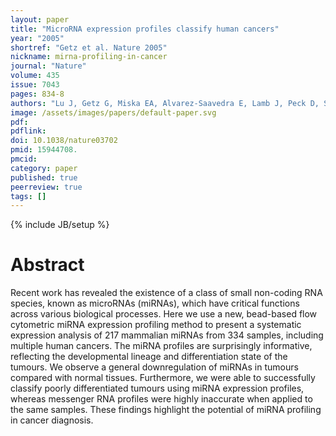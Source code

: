```yaml
---
layout: paper
title: "MicroRNA expression profiles classify human cancers"
year: "2005"
shortref: "Getz et al. Nature 2005"
nickname: mirna-profiling-in-cancer
journal: "Nature"
volume: 435
issue: 7043
pages: 834-8
authors: "Lu J, Getz G, Miska EA, Alvarez-Saavedra E, Lamb J, Peck D, Sweet-Cordero A, Ebert BL, Mak RH, Ferrando AA, Downing JR, Jacks T, Horvitz HR, Golub TR"
image: /assets/images/papers/default-paper.svg
pdf:
pdflink:
doi: 10.1038/nature03702
pmid: 15944708.
pmcid:
category: paper
published: true
peerreview: true
tags: []
---
```

{% include JB/setup %}

# Abstract

Recent work has revealed the existence of a class of small non-coding RNA species, known as microRNAs (miRNAs), which have critical functions across various biological processes. Here we use a new, bead-based flow cytometric miRNA expression profiling method to present a systematic expression analysis of 217 mammalian miRNAs from 334 samples, including multiple human cancers. The miRNA profiles are surprisingly informative, reflecting the developmental lineage and differentiation state of the tumours. We observe a general downregulation of miRNAs in tumours compared with normal tissues. Furthermore, we were able to successfully classify poorly differentiated tumours using miRNA expression profiles, whereas messenger RNA profiles were highly inaccurate when applied to the same samples. These findings highlight the potential of miRNA profiling in cancer diagnosis.


